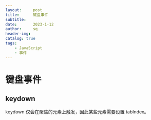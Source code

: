 ```yaml
---
layout:     post
title:      键盘事件
subtitle:   
date:       2023-1-12
author:     sq
header-img: 
catalog: true
tags:
    - JavaScript
    - 事件
---
```

# 键盘事件

## keydown
keydown 仅会在聚焦的元素上触发，因此某些元素需要设置 tabIndex。